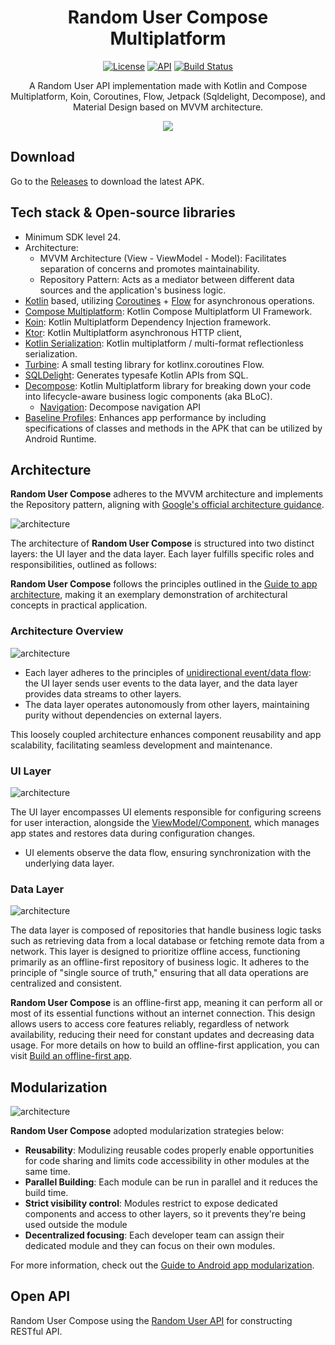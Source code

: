<h1 align="center">Random User Compose Multiplatform</h1>

<p align="center">
  <a href="https://opensource.org/licenses/Apache-2.0"><img alt="License" src="https://img.shields.io/badge/License-Apache%202.0-blue.svg"/></a>
  <a href="https://android-arsenal.com/api?level=24"><img alt="API" src="https://img.shields.io/badge/API-24%2B-brightgreen.svg?style=flat"/></a>
  <a href="https://github.com/skydoves/random-user/actions"><img alt="Build Status" src="https://github.com/castrokingjames/random-user/actions/workflows/build.yaml/badge.svg"/></a> <br>
</p>

<p align="center">  
A Random User API implementation made with Kotlin and Compose Multiplatform, Koin, Coroutines, Flow, Jetpack (Sqldelight, Decompose), and Material Design based on MVVM architecture.
</p>

<p align="center">
<img src="https://github.com/castrokingjames/random-user/blob/gh-pages/assets/screenshot.jpg"/>
</p>

## Download
Go to the [Releases](https://github.com/castrokingjames/random-user/releases) to download the latest APK.

## Tech stack & Open-source libraries
- Minimum SDK level 24.
- Architecture:
  - MVVM Architecture (View - ViewModel - Model): Facilitates separation of concerns and promotes maintainability.
  - Repository Pattern: Acts as a mediator between different data sources and the application's business logic.
- [Kotlin](https://kotlinlang.org/) based, utilizing [Coroutines](https://github.com/Kotlin/kotlinx.coroutines) + [Flow](https://kotlin.github.io/kotlinx.coroutines/kotlinx-coroutines-core/kotlinx.coroutines.flow/) for asynchronous operations.
- [Compose Multiplatform](https://www.jetbrains.com/compose-multiplatform): Kotlin Compose Multiplatform UI Framework.
- [Koin](https://insert-koin.io): Kotlin Multiplatform Dependency Injection framework.
- [Ktor](https://ktor.io/): Kotlin Multiplatform asynchronous HTTP client,
- [Kotlin Serialization](https://github.com/Kotlin/kotlinx.serialization): Kotlin multiplatform / multi-format reflectionless serialization.
- [Turbine](https://github.com/cashapp/turbine): A small testing library for kotlinx.coroutines Flow.
- [SQLDelight](https://github.com/cashapp/sqldelight): Generates typesafe Kotlin APIs from SQL.
- [Decompose](https://arkivanov.github.io/Decompose): Kotlin Multiplatform library for breaking down your code into lifecycle-aware business logic components (aka BLoC).
  - [Navigation](https://arkivanov.github.io/Decompose/navigation/overview): Decompose navigation API
- [Baseline Profiles](https://medium.com/proandroiddev/improve-your-android-app-performance-with-baseline-profiles-297f388082e6): Enhances app performance by including specifications of classes and methods in the APK that can be utilized by Android Runtime.

## Architecture
**Random User Compose** adheres to the MVVM architecture and implements the Repository pattern, aligning with [Google's official architecture guidance](https://developer.android.com/topic/architecture).

![architecture](https://github.com/castrokingjames/random-user/blob/gh-pages/assets/figure0.png)

The architecture of **Random User Compose** is structured into two distinct layers: the UI layer and the data layer. Each layer fulfills specific roles and responsibilities, outlined as follows:

**Random User Compose** follows the principles outlined in the [Guide to app architecture](https://developer.android.com/topic/architecture), making it an exemplary demonstration of architectural concepts in practical application.

### Architecture Overview

![architecture](https://github.com/castrokingjames/random-user/blob/gh-pages/assets/figure1.png)

- Each layer adheres to the principles of [unidirectional event/data flow](https://developer.android.com/topic/architecture/ui-layer#udf): the UI layer sends user events to the data layer, and the data layer provides data streams to other layers.
- The data layer operates autonomously from other layers, maintaining purity without dependencies on external layers.

This loosely coupled architecture enhances component reusability and app scalability, facilitating seamless development and maintenance.

### UI Layer

![architecture](https://github.com/castrokingjames/random-user/blob/gh-pages/assets/figure2.png)

The UI layer encompasses UI elements responsible for configuring screens for user interaction, alongside the [ViewModel/Component](https://arkivanov.github.io/Decompose/component/overview), which manages app states and restores data during configuration changes.
- UI elements observe the data flow, ensuring synchronization with the underlying data layer.

### Data Layer

![architecture](https://github.com/castrokingjames/random-user/blob/gh-pages/assets/figure3.png)

The data layer is composed of repositories that handle business logic tasks such as retrieving data from a local database or fetching remote data from a network. This layer is designed to prioritize offline access, functioning primarily as an offline-first repository of business logic. It adheres to the principle of "single source of truth," ensuring that all data operations are centralized and consistent.<br>

**Random User Compose** is an offline-first app, meaning it can perform all or most of its essential functions without an internet connection. This design allows users to access core features reliably, regardless of network availability, reducing their need for constant updates and decreasing data usage. For more details on how to build an offline-first application, you can visit [Build an offline-first app](https://developer.android.com/topic/architecture/data-layer/offline-first).

## Modularization

![architecture](https://github.com/castrokingjames/random-user/blob/gh-pages/assets/figure4.png)

**Random User Compose** adopted modularization strategies below:

- **Reusability**: Modulizing reusable codes properly enable opportunities for code sharing and limits code accessibility in other modules at the same time.
- **Parallel Building**: Each module can be run in parallel and it reduces the build time.
- **Strict visibility control**: Modules restrict to expose dedicated components and access to other layers, so it prevents they're being used outside the module
- **Decentralized focusing**: Each developer team can assign their dedicated module and they can focus on their own modules.

For more information, check out the [Guide to Android app modularization](https://developer.android.com/topic/modularization).

## Open API
Random User Compose using the [Random User API](https://randomuser.me/) for constructing RESTful API.<br>
